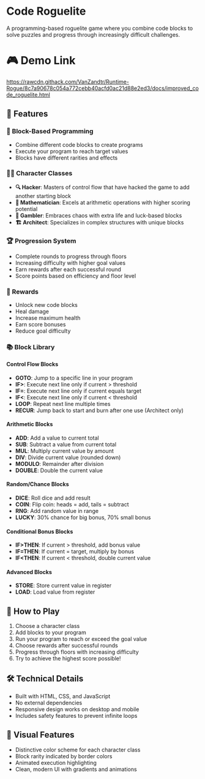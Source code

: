 # Code Roguelite

A programming-based roguelite game where you combine code blocks to solve puzzles and progress through increasingly difficult challenges.

# 🎮 Demo Link
https://rawcdn.githack.com/VanZandtr/Runtime-Rogue/8c7a90678c054a772cebb40acfd0ac21d88e2ed3/docs/improved_code_roguelite.html

## 🚀 Features

### 🧩 Block-Based Programming
- Combine different code blocks to create programs
- Execute your program to reach target values
- Blocks have different rarities and effects

### 👨‍💻 Character Classes
- **🔍 Hacker**: Masters of control flow that have hacked the game to add another starting block
- **🧮 Mathematician**: Excels at arithmetic operations with higher scoring potential
- **🎲 Gambler**: Embraces chaos with extra life and luck-based blocks
- **🏗️ Architect**: Specializes in complex structures with unique blocks

### 🏆 Progression System
- Complete rounds to progress through floors
- Increasing difficulty with higher goal values
- Earn rewards after each successful round
- Score points based on efficiency and floor level

### 🎁 Rewards
- Unlock new code blocks
- Heal damage
- Increase maximum health
- Earn score bonuses
- Reduce goal difficulty

### 📚 Block Library

#### Control Flow Blocks
- **GOTO**: Jump to a specific line in your program
- **IF>**: Execute next line only if current > threshold
- **IF=**: Execute next line only if current equals target
- **IF<**: Execute next line only if current < threshold
- **LOOP**: Repeat next line multiple times
- **RECUR**: Jump back to start and burn after one use (Architect only)

#### Arithmetic Blocks
- **ADD**: Add a value to current total
- **SUB**: Subtract a value from current total
- **MUL**: Multiply current value by amount
- **DIV**: Divide current value (rounded down)
- **MODULO**: Remainder after division
- **DOUBLE**: Double the current value

#### Random/Chance Blocks
- **DICE**: Roll dice and add result
- **COIN**: Flip coin: heads = add, tails = subtract
- **RNG**: Add random value in range
- **LUCKY**: 30% chance for big bonus, 70% small bonus

#### Conditional Bonus Blocks
- **IF>THEN**: If current > threshold, add bonus value
- **IF=THEN**: If current = target, multiply by bonus
- **IF<THEN**: If current < threshold, double current value

#### Advanced Blocks
- **STORE**: Store current value in register
- **LOAD**: Load value from register

## 🎯 How to Play
1. Choose a character class
2. Add blocks to your program
3. Run your program to reach or exceed the goal value
4. Choose rewards after successful rounds
5. Progress through floors with increasing difficulty
6. Try to achieve the highest score possible!

## 🛠️ Technical Details
- Built with HTML, CSS, and JavaScript
- No external dependencies
- Responsive design works on desktop and mobile
- Includes safety features to prevent infinite loops

## 🎨 Visual Features
- Distinctive color scheme for each character class
- Block rarity indicated by border colors
- Animated execution highlighting
- Clean, modern UI with gradients and animations
